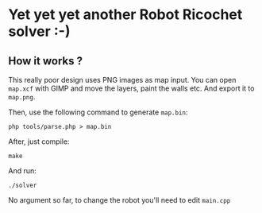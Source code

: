 # Yet yet yet another Robot Ricochet solver :-)

## How it works ?

This really poor design uses PNG images as map input. You can open `map.xcf` with GIMP and move
the layers, paint the walls etc. And export it to `map.png`.

Then, use the following command to generate `map.bin`:

    php tools/parse.php > map.bin

After, just compile:

    make

And run:

    ./solver

No argument so far, to change the robot you'll need to edit `main.cpp`